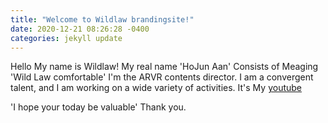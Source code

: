 ```yaml
---
title: "Welcome to Wildlaw brandingsite!"
date: 2020-12-21 08:26:28 -0400
categories: jekyll update
---
```

Hello My name is Wildlaw! 
My real name 'HoJun Aan' Consists of Meaging 'Wild Law comfortable'
I'm the ARVR contents director.
I am a convergent talent, and I am working on a wide variety of activities.
It's My [youtube]

'I hope your today be valuable'
Thank you.


[youtube]: https://www.youtube.com/channel/UCnUt4bBXav3bkhhFbZ_QgCg?view_as=subscriber
